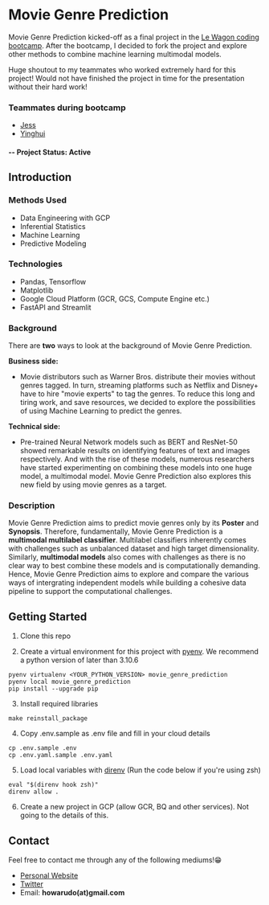 # Movie Genre Prediction
Movie Genre Prediction kicked-off as a final project in the [Le Wagon coding bootcamp](https://www.lewagon.com/tokyo/data-science-course). After the bootcamp, I decided to fork the project and explore other methods to combine machine learning multimodal models.

Huge shoutout to my teammates who worked extremely hard for this project! Would not have finished the project in time for the presentation without their hard work!

### Teammates during bootcamp
* [Jess](https://github.com/chooj202)
* [Yinghui](https://github.com/yinghuing)

#### -- Project Status: Active

## Introduction

### Methods Used
* Data Engineering with GCP
* Inferential Statistics
* Machine Learning
* Predictive Modeling

### Technologies
* Pandas, Tensorflow
* Matplotlib
* Google Cloud Platform (GCR, GCS, Compute Engine etc.)
* FastAPI and Streamlit

### Background
There are **two** ways to look at the background of Movie Genre Prediction.

**Business side:**
* Movie distributors such as Warner Bros. distribute their movies without genres tagged. In turn, streaming platforms such as Netflix and Disney+ have to hire "movie experts" to tag the genres. To reduce this long and tiring work, and save resources, we decided to explore the possibilities of using Machine Learning to predict the genres.

**Technical side:**
* Pre-trained Neural Network models such as BERT and ResNet-50 showed remarkable results on identifying features of text and images respectively. And with the rise of these models, numerous researchers have started experimenting on combining these models into one huge model, a multimodal model. Movie Genre Prediction also explores this new field by using movie genres as a target.


### Description
Movie Genre Prediction aims to predict movie genres only by its **Poster** and **Synopsis**. Therefore, fundamentally, Movie Genre Prediction is a **multimodal multilabel classifier**. Multilabel classifiers inherently comes with challenges such as unbalanced dataset and high target dimensionality. Similarly, **multimodal models** also comes with challenges as there is no clear way to best combine these models and is computationally demanding. Hence, Movie Genre Prediction aims to explore and compare the various ways of intergrating independent models while building a cohesive data pipeline to support the computational challenges.

## Getting Started

1. Clone this repo

2. Create a virtual environment for this project with [pyenv](http://github.com/pyenv/pyenv#installation). We recommend a python version of later than 3.10.6
```
pyenv virtualenv <YOUR_PYTHON_VERSION> movie_genre_prediction
pyenv local movie_genre_prediction
pip install --upgrade pip
```

3. Install required libraries
```
make reinstall_package
```

4. Copy .env.sample as .env file and fill in your cloud details
```
cp .env.sample .env
cp .env.yaml.sample .env.yaml
```

5. Load local variables with [direnv](https://github.com/direnv/direnv#getting-started) (Run the code below if you're using zsh)
```
eval "$(direnv hook zsh)"
direnv allow .
```

6. Create a new project in GCP (allow GCR, BQ and other services). Not going to the details of this.


## Contact
Feel free to contact me through any of the following mediums!😁
* [Personal Website](https://howarudo.github.io)
* [Twitter](https://twitter.com/howarudo)
* Email: **howarudo(at)gmail.com**
